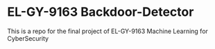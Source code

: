 # EL-GY-9163 Backdoor-Detector
 This is a repo for the final project of EL-GY-9163 Machine Learning for CyberSecurity
